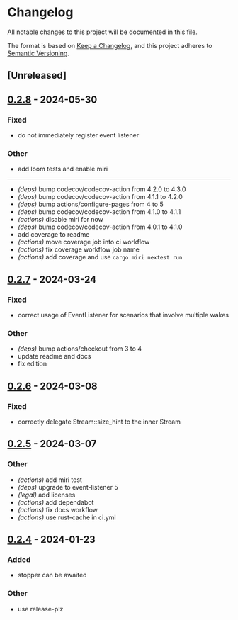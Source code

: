 # Changelog
All notable changes to this project will be documented in this file.

The format is based on [Keep a Changelog](https://keepachangelog.com/en/1.0.0/),
and this project adheres to [Semantic Versioning](https://semver.org/spec/v2.0.0.html).

## [Unreleased]

## [0.2.8](https://github.com/jbr/stopper/compare/v0.2.7...v0.2.8) - 2024-05-30

### Fixed
- do not immediately register event listener

### Other
- add loom tests and enable miri
- ---
- *(deps)* bump codecov/codecov-action from 4.2.0 to 4.3.0
- *(deps)* bump codecov/codecov-action from 4.1.1 to 4.2.0
- *(deps)* bump actions/configure-pages from 4 to 5
- *(deps)* bump codecov/codecov-action from 4.1.0 to 4.1.1
- *(actions)* disable miri for now
- *(deps)* bump codecov/codecov-action from 4.0.1 to 4.1.0
- add coverage to readme
- *(actions)* move coverage job into ci workflow
- *(actions)* fix coverage workflow job name
- *(actions)* add coverage and use `cargo miri nextest run`

## [0.2.7](https://github.com/jbr/stopper/compare/v0.2.6...v0.2.7) - 2024-03-24

### Fixed
- correct usage of EventListener for scenarios that involve multiple wakes

### Other
- *(deps)* bump actions/checkout from 3 to 4
- update readme and docs
- fix edition

## [0.2.6](https://github.com/jbr/stopper/compare/v0.2.5...v0.2.6) - 2024-03-08

### Fixed
- correctly delegate Stream::size_hint to the inner Stream

## [0.2.5](https://github.com/jbr/stopper/compare/v0.2.4...v0.2.5) - 2024-03-07

### Other
- *(actions)* add miri test
- *(deps)* upgrade to event-listener 5
- *(legal)* add licenses
- *(actions)* add dependabot
- *(actions)* fix docs workflow
- *(actions)* use rust-cache in ci.yml

## [0.2.4](https://github.com/jbr/stopper/compare/v0.2.3...v0.2.4) - 2024-01-23

### Added
- stopper can be awaited

### Other
- use release-plz
